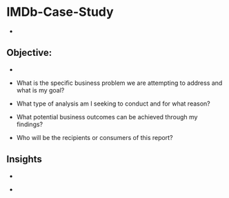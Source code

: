 # **IMDb-Case-Study**
-

## Objective: 
-
* What is the specific business problem we are attempting to address and what is my goal? 
- What type of analysis am I seeking to conduct and for what reason?
+ What potential business outcomes can be achieved through my findings?
* Who will be the recipients or consumers of this report?

## Insights
-
* 
             
